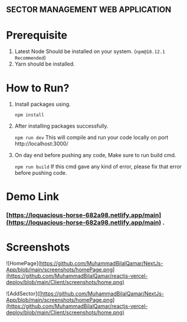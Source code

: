 ## SECTOR MANAGEMENT WEB APPLICATION

# Prerequisite

1. Latest Node Should be installed on your system. (`npm@18.12.1 Recommended`)
2. Yarn should be installed.

# How to Run?

1. Install packages using.

   `npm install`

2. After installing packages successfully.

   `npm run dev`
   This will compile and run your code locally on port http://localhost:3000/

3. On day end before pushing any code, Make sure to run build cmd.

   `npm run build`
   If this cmd gave any kind of error, please fix that error before pushing code.

# Demo Link

### [https://loquacious-horse-682a98.netlify.app/main](https://loquacious-horse-682a98.netlify.app/main) .

# Screenshots

![HomePage](https://github.com/MuhammadBilalQamar/NextJs-App/blob/main/screenshots/homePage.png](https://github.com/MuhammadBilalQamar/reactjs-vercel-deploy/blob/main/Client/screenshots/home.png)

![AddSector]([https://github.com/MuhammadBilalQamar/NextJs-App/blob/main/screenshots/homePage.png](https://github.com/MuhammadBilalQamar/reactjs-vercel-deploy/blob/main/Client/screenshots/home.png)
